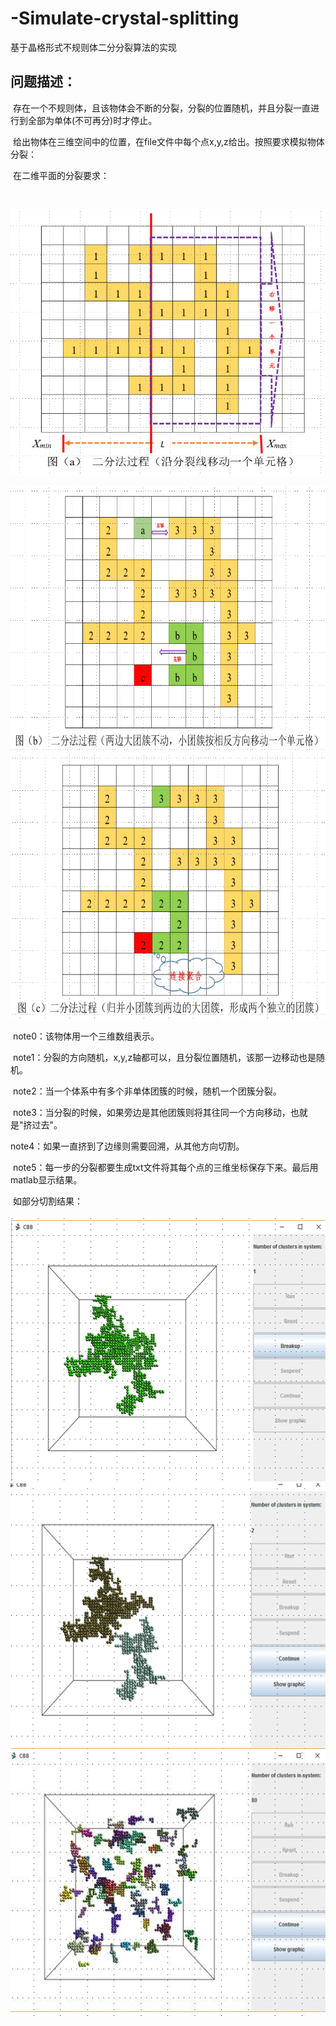 # -Simulate-crystal-splitting
 基于晶格形式不规则体二分分裂算法的实现
 
## 问题描述：
 
  存在一个不规则体，且该物体会不断的分裂，分裂的位置随机，并且分裂一直进行到全部为单体(不可再分)时才停止。
  
  给出物体在三维空间中的位置，在file文件中每个点x,y,z给出。按照要求模拟物体分裂：
  
  在二维平面的分裂要求：
  
 
   <div align=center><img width="555" height="425" src="https://github.com/Schneizelw/-Simulate-crystal-splitting/blob/master/img/002.png"/></div>
  
  
   <div align=center><img width="555" height="425" src="https://github.com/Schneizelw/-Simulate-crystal-splitting/blob/master/img/003.png"/></div>


   <div align=center><img width="555" height="425" src="https://github.com/Schneizelw/-Simulate-crystal-splitting/blob/master/img/004.png"/></div>
  
  note0：该物体用一个三维数组表示。
  
  note1：分裂的方向随机，x,y,z轴都可以，且分裂位置随机，该那一边移动也是随机。
  
  note2：当一个体系中有多个非单体团簇的时候，随机一个团簇分裂。
  
  note3：当分裂的时候，如果旁边是其他团簇则将其往同一个方向移动，也就是"挤过去"。
  
  note4：如果一直挤到了边缘则需要回溯，从其他方向切割。
  
  note5：每一步的分裂都要生成txt文件将其每个点的三维坐标保存下来。最后用matlab显示结果。
  
  如部分切割结果：
  
  <div align=center><img width="555" height="425" src="https://github.com/Schneizelw/-Simulate-crystal-splitting/blob/master/img/005.png"/></div>
  
  
   <div align=center><img width="555" height="425" src="https://github.com/Schneizelw/-Simulate-crystal-splitting/blob/master/img/006.png"/></div>


   <div align=center><img width="555" height="425" src="https://github.com/Schneizelw/-Simulate-crystal-splitting/blob/master/img/007.jpg"/></div>
  
